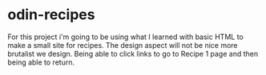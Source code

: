 # odin-recipes

For this project i'm going to be using what I learned with basic HTML to make a small site for recipes.
The design aspect will not be nice more brutalist we design.
Being able to click links to go to Recipe 1 page and then being able to return.


